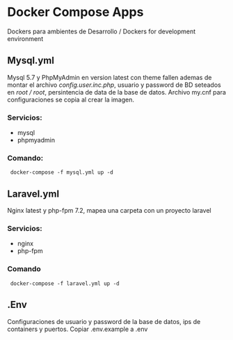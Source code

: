 # Docker Compose Apps
Dockers para ambientes de Desarrollo / Dockers for development environment

## Mysql.yml
Mysql 5.7 y PhpMyAdmin en version latest con theme fallen ademas de montar el archivo *config.user.inc.php*, usuario y password de BD seteados en *root / root*, persintencia de data de la base de datos. Archivo my.cnf para configuraciones se copia al crear la imagen.

### Servicios:
- mysql
- phpmyadmin

### Comando:
` docker-compose -f mysql.yml up -d`

## Laravel.yml
Nginx latest y php-fpm 7.2, mapea una carpeta con un proyecto laravel

### Servicios:
- nginx
- php-fpm

### Comando
` docker-compose -f laravel.yml up -d`

## .Env
Configuraciones de usuario y password de la base de datos, ips de containers y puertos. Copiar .env.example a .env

